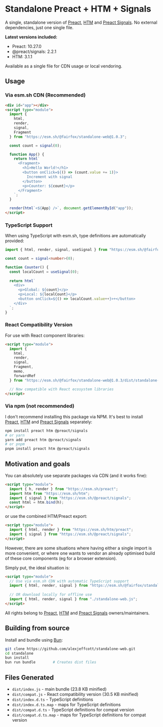# Standalone Preact + HTM + Signals

A single, standalone version of [Preact](https://github.com/preactjs/preact), [HTM](https://github.com/developit/htm) and [Preact Signals](https://github.com/preactjs/signals). No external dependencies, just one single file.

**Latest versions included:**
- Preact: 10.27.0
- @preact/signals: 2.2.1  
- HTM: 3.1.1

Available as a single file for CDN usage or local vendoring.

## Usage

### Via esm.sh CDN (Recommended)

```html
<div id="app"></div>
<script type="module">
  import {
    html,
    render,
    signal,
    Fragment
  } from "https://esm.sh/@fairfox/standalone-web@1.0.3";

  const count = signal(0);

  function App() {
    return html`
      <Fragment>
        <h1>Hello World!</h1>
        <button onClick=${() => (count.value += 1)}>
          Increment with signal
        </button>
        <p>Counter: ${count}</p>
      </Fragment>
    `;
  }

  render(html`<${App} />`, document.getElementById("app"));
</script>
```

### TypeScript Support

When using TypeScript with esm.sh, type definitions are automatically provided:

```typescript
import { html, render, signal, useSignal } from "https://esm.sh/@fairfox/standalone-web@1.0.3";

const count = signal<number>(0);

function Counter() {
  const localCount = useSignal(0);
  
  return html`
    <div>
      <p>Global: ${count}</p>
      <p>Local: ${localCount}</p>
      <button onClick=${() => localCount.value++}>+</button>
    </div>
  `;
}
```

### React Compatibility Version

For use with React component libraries:

```html
<script type="module">
  import {
    html,
    render,
    signal,
    Fragment,
    memo,
    forwardRef
  } from "https://esm.sh/@fairfox/standalone-web@1.0.3/dist/standalone-web-react-compat.js";

  // Now compatible with React ecosystem libraries
</script>
```

### Via npm (not recommended)

I don't recommend installing this package via NPM. It's best to install [Preact](https://github.com/preactjs/preact), [HTM](https://github.com/developit/htm) and [Preact Signals](https://github.com/preactjs/signals) separately:

```sh
npm install preact htm @preact/signals
# or yarn
yarn add preact htm @preact/signals
# or pnpm
pnpm install preact htm @preact/signals
```

## Motivation and goals

You can absolutely use separate packages via CDN (and it works fine):

```html
<script type="module">
  import { h, render } from "https://esm.sh/preact";
  import htm from "https://esm.sh/htm";
  import { signal } from "https://esm.sh/@preact/signals";
  const html = htm.bind(h);
</script>
```

or use the combined HTM/Preact export:

```html
<script type="module">
  import { html, render } from "https://esm.sh/htm/preact";
  import { signal } from "https://esm.sh/@preact/signals";
</script>
```

However, there are some situations where having either a single import is more convenient, or where one wants to vendor an already optimised build of these core components (eg for a browser extension).

Simply put, the ideal situation is:

```html
<script type="module">
  // Use via esm.sh CDN with automatic TypeScript support
  import { html, render, signal } from "https://esm.sh/@fairfox/standalone-web@1.0.3";
  
  // OR download locally for offline use
  import { html, render, signal } from "./standalone-web.js";
</script>
```

All rights belong to [Preact](https://github.com/preactjs/preact), [HTM](https://github.com/developit/htm) and [Preact Signals](https://github.com/preactjs/signals) owners/maintainers.

## Building from source

Install and bundle using [Bun](https://bun.sh):

```sh
git clone https://github.com/alexjeffcott/standalone-web.git
cd standalone
bun install
bun run bundle        # Creates dist files
```

## Files Generated

- `dist/index.js` - main bundle (23.8 KB minified)
- `dist/compat.js` - React compatibility version (30.5 KB minified)  
- `dist/index.d.ts` - TypeScript definitions
- `dist/index.d.ts.map` - maps for TypeScript definitions
- `dist/compat.d.ts` - TypeScript definitions for compat version
- `dist/compat.d.ts.map` - maps for TypeScript definitions for compat version
